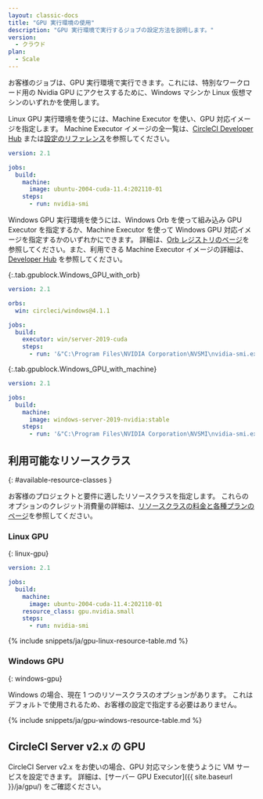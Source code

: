 ```yaml
---
layout: classic-docs
title: "GPU 実行環境の使用"
description: "GPU 実行環境で実行するジョブの設定方法を説明します。"
version:
  - クラウド
plan:
  - Scale
---
```


お客様のジョブは、GPU 実行環境で実行できます。これには、特別なワークロード用の Nvidia GPU にアクセスするために、Windows マシンか Linux 仮想マシンのいずれかを使用します。

Linux GPU 実行環境を使うには、Machine Executor を使い、GPU 対応イメージを指定します。 Machine Executor イメージの全一覧は、[CircleCI Developer Hub](https://circleci.com/developer/ja/images?imageType=machine) または[設定のリファレンス]({{site.baseurl}}/ja/configuration-reference#available-linux-gpu-images)を参照してください。

```yaml
version: 2.1

jobs:
  build:
    machine:
      image: ubuntu-2004-cuda-11.4:202110-01
    steps:
      - run: nvidia-smi
```

Windows GPU 実行環境を使うには、Windows Orb を使って組み込み GPU Executor を指定するか、Machine Executor を使って Windows GPU 対応イメージを指定するかのいずれかにできます。 詳細は、[Orb レジストリのページ](https://circleci.com/developer/ja/orbs/orb/circleci/windows)を参照してください。また、利用できる Machine Executor イメージの詳細は、[Developer Hub](https://circleci.com/developer/ja/images?imageType=machine) を参照してください。

{:.tab.gpublock.Windows_GPU_with_orb}
```yaml
version: 2.1

orbs:
  win: circleci/windows@4.1.1

jobs:
  build:
    executor: win/server-2019-cuda
    steps:
      - run: '&"C:\Program Files\NVIDIA Corporation\NVSMI\nvidia-smi.exe"'
```

{:.tab.gpublock.Windows_GPU_with_machine}
```yaml
version: 2.1

jobs:
  build:
    machine: 
      image: windows-server-2019-nvidia:stable
    steps:
      - run: '&"C:\Program Files\NVIDIA Corporation\NVSMI\nvidia-smi.exe"'
```

## 利用可能なリソースクラス
{: #available-resource-classes }

お客様のプロジェクトと要件に適したリソースクラスを指定します。 これらのオプションのクレジット消費量の詳細は、[リソースクラスの料金と各種プランのページ](https://circleci.com/ja/product/features/resource-classes/)を参照してください。

### Linux GPU
{: linux-gpu}

```yaml
version: 2.1

jobs:
  build:
    machine:
      image: ubuntu-2004-cuda-11.4:202110-01
    resource_class: gpu.nvidia.small
    steps:
      - run: nvidia-smi
```

{% include snippets/ja/gpu-linux-resource-table.md %}

### Windows GPU
{: windows-gpu}

Windows の場合、現在 1 つのリソースクラスのオプションがあります。 これはデフォルトで使用されるため、お客様の設定で指定する必要はありません。

{% include snippets/ja/gpu-windows-resource-table.md %}

## CircleCI Server v2.x の GPU
CircleCI Server v2.x をお使いの場合、GPU 対応マシンを使うように VM サービスを設定できます。 詳細は、[サーバー GPU Executor]({{ site.baseurl }}/ja/gpu/) をご確認ください。
